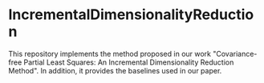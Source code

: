 # IncrementalDimensionalityReduction
This repository implements the method proposed in our work "Covariance-free Partial Least Squares: An Incremental Dimensionality Reduction Method". In addition, it provides the baselines used in our paper.
